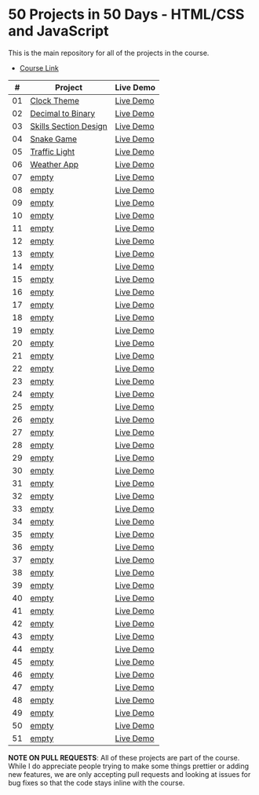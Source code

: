 # 50 Projects in 50 Days - HTML/CSS and JavaScript

This is the main repository for all of the projects in the course.

-   [Course Link](https://www.traversymedia.com/50-Projects-In-50-Days)


|  #  | Project                                                                                                                     | Live Demo                                                                         |
| :-: | --------------------------------------------------------------------------------------------------------------------------- | --------------------------------------------------------------------------------- |
| 01  | [Clock Theme](https://github.com/Rajat0063/JavaScript-Projects/tree/main/Clock%20Theme)                             | [Live Demo](https://clock-theme-yr.netlify.app/)               |
| 02  | [Decimal to Binary](https://github.com/Rajat0063/JavaScript-Projects/tree/main/Decimal%20to%20Binary)                               | [Live Demo](https://decimal-to-binary-yr.netlify.app/)                |
| 03  | [Skills Section Design](https://github.com/Rajat0063/JavaScript-Projects/tree/main/Skills%20Section%20Design)                       | [Live Demo](https://skills-section-design-yr.netlify.app/) |
| 04  | [Snake Game](https://github.com/Rajat0063/JavaScript-Projects/tree/main/Snake%20Game)                          | [Live Demo](https://snake-game-yr.netlify.app/)          |
| 05  | [Traffic Light](https://github.com/Rajat0063/JavaScript-Projects/tree/main/Traffic%20Light)                               | [Live Demo](https://traffic-light-yr.netlify.app/)                |
| 06  | [Weather App]()                           | [Live Demo]()              |
| 07  | [empty]()                       | [Live Demo]()            |
| 08  | [empty]()                                         | [Live Demo]()                     |
| 09  | [empty]()                                     | [Live Demo]()                   |
| 10  | [empty]()                                         | [Live Demo]()                     |
| 11  | [empty]()                               | [Live Demo]()                |
| 12  | [empty]()                                   | [Live Demo]()                  |
| 13  | [empty]()                   | [Live Demo]()          |
| 14  | [empty]()                     | [Live Demo]()           |
| 15  | [empty]()                   | [Live Demo]()          |
| 16  | [empty]()                                     | [Live Demo]()                   |
| 17  | [empty]()                                         | [Live Demo]()                     |
| 18  | [empty]()                         | [Live Demo]()             |
| 19  | [empty]()                                     | [Live Demo]()                   |
| 20  | [empty]()                   | [Live Demo]()          |
| 21  | [empty]()                                     | [Live Demo]()                   |
| 22  | [empty]()                                     | [Live Demo]()                   |
| 23  | [empty]()                               | [Live Demo]()                |
| 24  | [empty]()                     | [Live Demo]()           |
| 25  | [empty]()                                 | [Live Demo]()                 |
| 26  | [empty]()               | [Live Demo]()        |
| 27  | [empty]()                       | [Live Demo]()            |
| 28  | [empty]()                             | [Live Demo]()               |
| 29  | [empty]()                       | [Live Demo]()            |
| 30  | [empty]()                           | [Live Demo]()              |
| 31  | [empty]()                       | [Live Demo]()            |
| 32  | [empty]()                             | [Live Demo]()               |
| 33  | [empty]()                                         | [Live Demo]()                     |
| 34  | [empty]()                       | [Live Demo]()            |
| 35  | [empty]()                               | [Live Demo]()                |
| 36  | [empty]()                                       | [Live Demo]()                    |
| 37  | [empty]()                                             | [Live Demo]()                       |
| 38  | [empty]()                 | [Live Demo]()         |
| 39  | [empty]()   | [Live Demo]()  |
| 40  | [empty]()                     | [Live Demo]()           |
| 41  | [empty]()                         | [Live Demo]()             |
| 42  | [empty]()                           | [Live Demo]()              |
| 43  | [empty]()                       | [Live Demo]()            |
| 44  | [empty]()                     | [Live Demo]()           |
| 45  | [empty]()         | [Live Demo]()     |
| 46  | [empty]()                                           | [Live Demo]()                      |
| 47  | [empty]()           | [Live Demo]()      |
| 48  | [empty]()                         | [Live Demo]()             |
| 49  | [empty]()                                         | [Live Demo]()                     |
| 50  | [empty]()                         | [Live Demo]()             |
| 51  | [empty]()                                   | [Live Demo]()             |

**NOTE ON PULL REQUESTS**: All of these projects are part of the course. While I do appreciate people trying to make some things prettier or adding new features, we are only accepting pull requests and looking at issues for bug fixes so that the code stays inline with the course.
